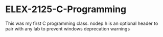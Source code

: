 # ELEX-2125-C-Programming
This was my first C programming class.
nodep.h is an optional header to pair with any lab to prevent windows deprecation warnings

